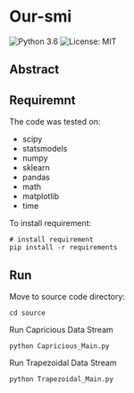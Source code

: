 # Our-smi
![Python 3.6](https://img.shields.io/badge/python-3.6-green.svg)
![License: MIT](https://img.shields.io/badge/License-MIT-green.svg)

## Abstract



## Requiremnt

The code was tested on:

- scipy
- statsmodels
- numpy
- sklearn
- pandas
- math
- matplotlib
- time

To install requirement:
```
# install requirement
pip install -r requirements
```

## Run
Move to source code directory:

```
cd source
```

Run Capricious Data Stream

```
python Capricious_Main.py 
```

Run Trapezoidal Data Stream

```
python Trapezoidal_Main.py 
```

